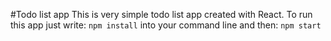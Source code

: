 #Todo list app
This is very simple todo list app created with React.
To run this app just write:
`npm install`
into your command line and then:
`npm start`
